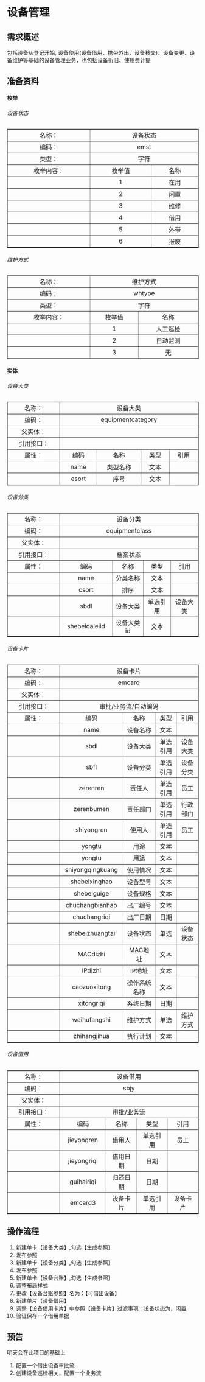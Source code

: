 # 设备管理

## 需求概述

包括设备从登记开始,
设备使用(设备借用、携带外出、设备移交)、设备变更、设备维护等基础的设备管理业务，也包括设备折旧、使用费计提

## 准备资料

#### 枚举

###### 设备状态

<table border="1" cellpadding="3" cellspaing="3">
    <tr align="center">
        <td width="200px">名称：</td>
        <td width="300px" colspan="2">设备状态</td>
    </tr>
    <tr align="center">
        <td>编码：</td>
        <td colspan="2">emst</td>
    </tr>
    <tr align="center">
        <td>类型：</td>
        <td colspan="2">字符</td>
    </tr>
    <tr align="center">
        <td>枚举内容：</td>
        <td>枚举值</td>
        <td>名称</td>
    </tr>
    <tr align="center">
        <td></td>
        <td>1</td>
        <td>在用</td>
    </tr>
    <tr align="center">
        <td></td>
        <td>2</td>
        <td>闲置</td>
    </tr>
    <tr align="center">
        <td></td>
        <td>3</td>
        <td>维修</td>
    </tr>
    <tr align="center">
        <td></td>
        <td>4</td>
        <td>借用</td>
    </tr>
    <tr align="center">
        <td></td>
        <td>5</td>
        <td>外带</td>
    </tr>
    <tr align="center">
        <td></td>
        <td>6</td>
        <td>报废</td>
    </tr>
</table>

###### 维护方式

<table border="1" cellpadding="3" cellspaing="3">
    <tr align="center">
        <td width="200px">名称：</td>
        <td width="300px" colspan="2">维护方式</td>
    </tr>
    <tr align="center">
        <td>编码：</td>
        <td colspan="2">whtype</td>
    </tr>
    <tr align="center">
        <td>类型：</td>
        <td colspan="2">字符</td>
    </tr>
    <tr align="center">
        <td>枚举内容：</td>
        <td>枚举值</td>
        <td>名称</td>
    </tr>
    <tr align="center">
        <td></td>
        <td>1</td>
        <td>人工巡检</td>
    </tr>
    <tr align="center">
        <td></td>
        <td>2</td>
        <td>自动监测</td>
    </tr>
    <tr align="center">
        <td></td>
        <td>3</td>
        <td>无</td>
    </tr>
</table>

#### 实体

###### 设备大类

<table border="1" cellpadding="3" cellspaing="3">
    <tr align="center">
        <td width="120px">名称：</td>
        <td width="500px" colspan="4">设备大类</td>
    </tr>
    <tr align="center">
        <td>编码：</td>
        <td colspan="4">equipmentcategory</td>
    </tr>
    <tr align="center">
        <td>父实体：</td>
        <td colspan="4"></td>
    </tr>
    <tr align="center">
        <td>引用接口：</td>
        <td colspan="4"></td>
    </tr>
    <tr align="center">
        <td>属性：</td>
        <td>编码</td>
        <td>名称</td>
        <td>类型</td>
        <td>引用</td>
    </tr>
    <tr align="center">
        <td></td>
        <td>name</td>
        <td>类型名称</td>
        <td>文本</td>
        <td></td>
    </tr>
    <tr align="center">
        <td></td>
        <td>esort</td>
        <td>序号</td>
        <td>文本</td>
        <td></td>
    </tr>
</table>


###### 设备分类

<table border="1" cellpadding="3" cellspaing="3">
    <tr align="center">
        <td width="120px">名称：</td>
        <td width="500px" colspan="4">设备分类</td>
    </tr>
    <tr align="center">
        <td>编码：</td>
        <td colspan="4">equipmentclass</td>
    </tr>
    <tr align="center">
        <td>父实体：</td>
        <td colspan="4"></td>
    </tr>
    <tr align="center">
        <td>引用接口：</td>
        <td colspan="4">档案状态</td>
    </tr>
    <tr align="center">
        <td>属性：</td>
        <td>编码</td>
        <td>名称</td>
        <td>类型</td>
        <td>引用</td>
    </tr>
    <tr align="center">
        <td></td>
        <td>name</td>
        <td>分类名称</td>
        <td>文本</td>
        <td></td>
    </tr>
    <tr align="center">
        <td></td>
        <td>csort</td>
        <td>排序</td>
        <td>文本</td>
        <td></td>
    </tr>
    <tr align="center">
        <td></td>
        <td>sbdl</td>
        <td>设备大类</td>
        <td>单选引用</td>
        <td>设备大类</td>
    </tr>
    <tr align="center">
        <td></td>
        <td>shebeidaleiid</td>
        <td>设备大类id</td>
        <td>文本</td>
        <td></td>
    </tr>
</table>


###### 设备卡片

<table border="1" cellpadding="3" cellspaing="3">
    <tr align="center">
        <td width="120px">名称：</td>
        <td width="500px" colspan="4">设备卡片</td>
    </tr>
    <tr align="center">
        <td>编码：</td>
        <td colspan="4">emcard</td>
    </tr>
    <tr align="center">
        <td>父实体：</td>
        <td colspan="4"></td>
    </tr>
    <tr align="center">
        <td>引用接口：</td>
        <td colspan="4">审批/业务流/自动编码</td>
    </tr>
    <tr align="center">
        <td>属性：</td>
        <td>编码</td>
        <td>名称</td>
        <td>类型</td>
        <td>引用</td>
    </tr>
    <tr align="center">
        <td></td>
        <td>name</td>
        <td>设备名称</td>
        <td>文本</td>
        <td></td>
    </tr>
    <tr align="center">
        <td></td>
        <td>sbdl</td>
        <td>设备大类</td>
        <td>单选引用</td>
        <td>设备大类</td>
    </tr>
    <tr align="center">
        <td></td>
        <td>sbfl</td>
        <td>设备分类</td>
        <td>单选引用</td>
        <td>设备分类</td>
    </tr>
    <tr align="center">
        <td></td>
        <td>zerenren</td>
        <td>责任人</td>
        <td>单选引用</td>
        <td>员工</td>
    </tr>
    <tr align="center">
        <td></td>
        <td>zerenbumen</td>
        <td>责任部门</td>
        <td>单选引用</td>
        <td>行政部门</td>
    </tr>
    <tr align="center">
        <td></td>
        <td>shiyongren</td>
        <td>使用人</td>
        <td>单选引用</td>
        <td>员工</td>
    </tr>
    <tr align="center">
        <td></td>
        <td>yongtu</td>
        <td>用途</td>
        <td>文本</td>
        <td></td>
    </tr>
    <tr align="center">
        <td></td>
        <td>yongtu</td>
        <td>用途</td>
        <td>文本</td>
        <td></td>
    </tr>
    <tr align="center">
        <td></td>
        <td>shiyongqingkuang</td>
        <td>使用情况</td>
        <td>文本</td>
        <td></td>
    </tr>
    <tr align="center">
        <td></td>
        <td>shebeixinghao</td>
        <td>设备型号</td>
        <td>文本</td>
        <td></td>
    </tr>
    <tr align="center">
        <td></td>
        <td>shebeiguige</td>
        <td>设备规格</td>
        <td>文本</td>
        <td></td>
    </tr>
    <tr align="center">
        <td></td>
        <td>chuchangbianhao</td>
        <td>出厂编号</td>
        <td>文本</td>
        <td></td>
    </tr><tr align="center">
        <td></td>
        <td>chuchangriqi</td>
        <td>出厂日期</td>
        <td>日期</td>
        <td></td>
    </tr>
    <tr align="center">
        <td></td>
        <td>shebeizhuangtai</td>
        <td>设备状态</td>
        <td>单选</td>
        <td>设备状态</td>
    </tr>
    <tr align="center">
        <td></td>
        <td>MACdizhi</td>
        <td>MAC地址</td>
        <td>文本</td>
        <td></td>
    </tr>
    <tr align="center">
        <td></td>
        <td>IPdizhi</td>
        <td>IP地址</td>
        <td>文本</td>
        <td></td>
    </tr>
    <tr align="center">
        <td></td>
        <td>caozuoxitong</td>
        <td>操作系统名称</td>
        <td>文本</td>
        <td></td>
    </tr>
    <tr align="center">
        <td></td>
        <td>xitongriqi</td>
        <td>系统日期</td>
        <td>日期</td>
        <td></td>
    </tr>
    <tr align="center">
        <td></td>
        <td>weihufangshi</td>
        <td>维护方式</td>
        <td>单选</td>
        <td>维护方式</td>
    </tr>
    <tr align="center">
        <td></td>
        <td>zhihangjihua</td>
        <td>执行计划</td>
        <td>文本</td>
        <td></td>
    </tr>
</table>

###### 设备借用

<table border="1" cellpadding="3" cellspaing="3">
    <tr align="center">
        <td width="120px">名称：</td>
        <td width="500px" colspan="4">设备借用</td>
    </tr>
    <tr align="center">
        <td>编码：</td>
        <td colspan="4">sbjy</td>
    </tr>
    <tr align="center">
        <td>父实体：</td>
        <td colspan="4"></td>
    </tr>
    <tr align="center">
        <td>引用接口：</td>
        <td colspan="4">审批/业务流</td>
    </tr>
    <tr align="center">
        <td>属性：</td>
        <td>编码</td>
        <td>名称</td>
        <td>类型</td>
        <td>引用</td>
    </tr>
    <tr align="center">
        <td></td>
        <td>jieyongren</td>
        <td>借用人</td>
        <td>单选引用</td>
        <td>员工</td>
    </tr>
    <tr align="center">
        <td></td>
        <td>jieyongriqi</td>
        <td>借用日期</td>
        <td>日期</td>
        <td></td>
    </tr>
    <tr align="center">
        <td></td>
        <td>guihairiqi</td>
        <td>归还日期</td>
        <td>日期</td>
        <td></td>
    </tr>
    <tr align="center">
        <td></td>
        <td>emcard3</td>
        <td>设备卡片</td>
        <td>单选引用</td>
        <td>设备卡片</td>
    </tr>
</table>


## 操作流程

1. 新建单卡【设备大类】,勾选【生成参照】
2. 发布参照
3. 新建单卡【设备分类】,勾选【生成参照】
4. 发布参照
5. 新建单卡【设备台账】,勾选【生成参照】
6. 调整布局样式
7. 更改【设备台账参照】名为：【可借出设备】
8. 新建单片【设备借用】
9. 调整【设备借用卡片】中参照【设备卡片】过滤事项：设备状态为，闲置
10. 验证保存一个借用单据

## 预告

明天会在此项目的基础上
1. 配置一个借出设备审批流
2. 创建设备巡检相关，配置一个业务流
